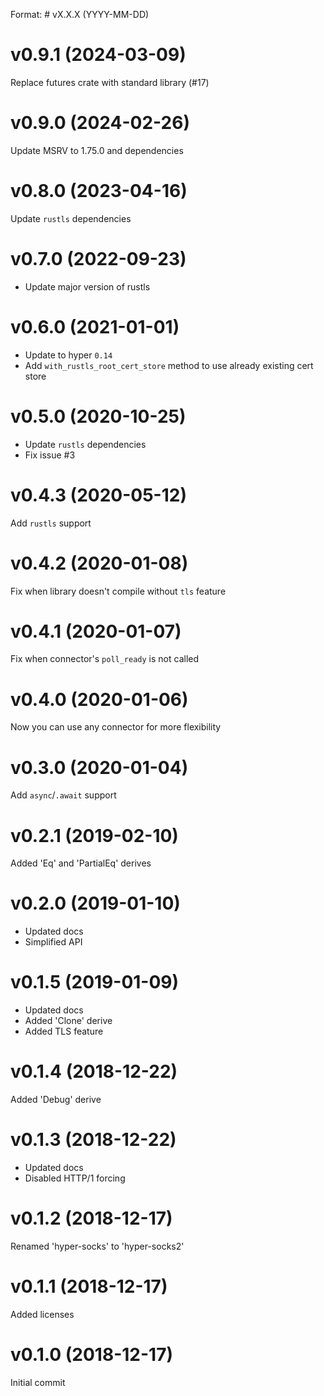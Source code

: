 Format: # vX.X.X (YYYY-MM-DD)

# v0.9.1 (2024-03-09)

Replace futures crate with standard library (#17)

# v0.9.0 (2024-02-26)

Update MSRV to 1.75.0 and dependencies

# v0.8.0 (2023-04-16)

Update `rustls` dependencies

# v0.7.0 (2022-09-23)

* Update major version of rustls

# v0.6.0 (2021-01-01)

* Update to hyper `0.14`
* Add `with_rustls_root_cert_store` method to use already existing cert store

# v0.5.0 (2020-10-25)

* Update `rustls` dependencies
* Fix issue #3

# v0.4.3 (2020-05-12)

Add `rustls` support

# v0.4.2 (2020-01-08)

Fix when library doesn't compile without `tls` feature

# v0.4.1 (2020-01-07)

Fix when connector's `poll_ready` is not called

# v0.4.0 (2020-01-06)

Now you can use any connector for more flexibility

# v0.3.0 (2020-01-04)

Add `async`/`.await` support

# v0.2.1 (2019-02-10)

Added 'Eq' and 'PartialEq' derives

# v0.2.0 (2019-01-10)

* Updated docs
* Simplified API

# v0.1.5 (2019-01-09)

* Updated docs
* Added 'Clone' derive
* Added TLS feature

# v0.1.4 (2018-12-22)

Added 'Debug' derive

# v0.1.3 (2018-12-22)

* Updated docs
* Disabled HTTP/1 forcing

# v0.1.2 (2018-12-17)

Renamed 'hyper-socks' to 'hyper-socks2'

# v0.1.1 (2018-12-17)

Added licenses

# v0.1.0 (2018-12-17)

Initial commit
